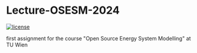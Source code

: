 # Lecture-OSESM-2024

[![license](https://img.shields.io/badge/license-Apache%202.0-black)](https://github.com/tschmdt/lecture-spring-2024/blob/main/LICENSE)

first assignment for the course "Open Source Energy System Modelling" at TU Wien
